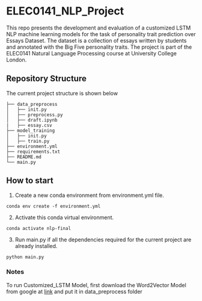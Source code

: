 # ELEC0141_NLP_Project
This repo presents the development and evaluation of a customized LSTM NLP machine learning models for the task of personality trait prediction over Essays Dataset. The dataset is a collection of essays written by students and annotated with the Big Five personality traits. The project is part of the ELEC0141 Natural Language Processing course at University College London.

## Repository Structure
The current project structure is shown below
```
├── data_preprocess
│   ├── init.py
│   ├── preprocess.py
│   ├── draft.ipynb
|   ├── essay.csv
├── model_training
│   ├── init.py
│   ├── train.py
├── environment.yml
├── requirements.txt
├── README.md
└── main.py
```

## How to start
1. Create a new conda environment from environment.yml file.
```
conda env create -f environment.yml
```
2. Activate this conda virtual environment. 
```
conda activate nlp-final
```
3. Run main.py if all the dependencies required for the current project are already installed. 
```
python main.py
```
### Notes
To run Customized_LSTM Model, first download the Word2Vector Model from google at [link](https://drive.google.com/file/d/0B7XkCwpI5KDYNlNUTTlSS21pQmM/view?usp=share_link&resourcekey=0-wjGZdNAUop6WykTtMip30g) and put it in data_preprocess folder
